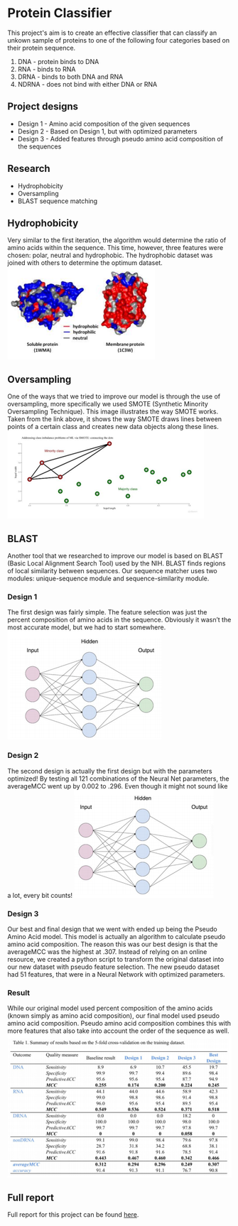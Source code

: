 # Protein Classifier
This project's aim is to create an effective classifier that can classify an unkown sample of proteins to one of the following four categories based on their protein sequence.
1.  DNA - protein binds to DNA
2. RNA - binds to RNA
3. DRNA - binds to both DNA and RNA
4. NDRNA - does not bind with either DNA or RNA

## Project designs
- Design 1 - Amino acid composition of the given sequences 
- Design 2 - Based on Design 1, but with optimized parameters
- Design 3 - Added features through pseudo amino acid composition of the sequences

## Research
- Hydrophobicity
- Oversampling
- BLAST sequence matching

## Hydrophobicity
Very similar to the first iteration, the algorithm would determine the ratio of amino acids within the sequence. This time, however, three features were chosen: polar, neutral and hydrophobic. The hydrophobic dataset was joined with others to determine the optimum dataset.
![image](images/hydro.PNG)

## Oversampling
One of the ways that we tried to improve our model is through the use of oversampling, more specifically we used SMOTE (Synthetic Minority Oversampling Technique). This image illustrates the way SMOTE works. Taken from the link above, it shows the way SMOTE draws lines between points of a certain class and creates new data objects along these lines.
![image](images/oversampling.png)

## BLAST
Another tool that we researched to improve our model is based on BLAST (Basic Local Alignment Search Tool) used by the NIH. BLAST finds regions of local similarity between sequences. Our sequence matcher uses two modules: unique-sequence module and sequence-similarity module.

### Design 1
The first design was fairly simple. The feature selection was just the percent composition of amino acids in the sequence. Obviously it wasn’t the most accurate model, but we had to start somewhere.
![image](images/d1.png)

### Design 2
The second design is actually the first design but with the parameters optimized! By testing all 121 combinations of the Neural Net parameters, the averageMCC went up by 0.002 to .296. Even though it might not sound like a lot, every bit counts!
![image](images/d2.png)

### Design 3
Our best and final design that we went with ended up being the Pseudo Amino Acid model. This model is actually an algorithm to calculate pseudo amino acid composition. The reason this was our best design is that the averageMCC was the highest at .307. Instead of relying on an online resource, we created a python script to transform the original dataset into our new dataset with pseudo feature selection. The new pseudo dataset had 51 features, that were in a Neural Network with optimized parameters.

### Result
While our original model used percent composition of the amino acids (known simply as amino acid composition), our final model used pseudo amino acid composition. Pseudo amino acid composition combines this with more features that also take into account the order of the sequence as well.
![image](images/r.png)

## Full report
Full report for this project can be found [here](report.pdf).
